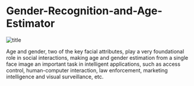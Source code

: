 # Gender-Recognition-and-Age-Estimator

![title](https://www.youtube.com/watch?v=iH1ZJVqJO3Y)


Age and gender, two of the key facial attributes, play a very foundational role in social interactions, making age and gender estimation from a single face image an important task in intelligent applications, such as access control, human-computer interaction, law enforcement, marketing intelligence and visual surveillance, etc.
